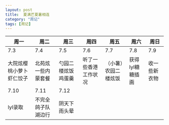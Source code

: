 ```yaml
---
layout: post
title:  夏满芒夏暑相连
category: "周记"
tags: [周记]
---
```


|周一|周二|周三|周四|周五|周六|周日|
| --- | --- | --- | --- | --- | --- | --- |
|7.3|7.4|7.5|7.6|7.7|7.8|7.9|
|大院炫樱桃小萝卜虾仁饺子|北苑炫一些内蒙套餐|勺园二楼炫饭鸡蛋羹|听了一些香港工作状况|（小暑）农园二楼炫饭|获得lyl糖糖插画|收一些新衣物|
|7.10|7.11|7.12|
|lyl录取|不完全鸽子队湖边行|阴天下雨头晕
